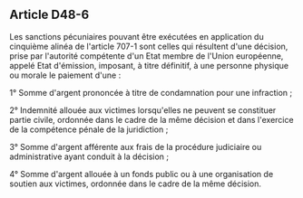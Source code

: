 Article D48-6
----
Les sanctions pécuniaires pouvant être exécutées en application du cinquième
alinéa de l'article 707-1 sont celles qui résultent d'une décision, prise par
l'autorité compétente d'un Etat membre de l'Union européenne, appelé Etat
d'émission, imposant, à titre définitif, à une personne physique ou morale le
paiement d'une :

1° Somme d'argent prononcée à titre de condamnation pour une infraction ;

2° Indemnité allouée aux victimes lorsqu'elles ne peuvent se constituer partie
civile, ordonnée dans le cadre de la même décision et dans l'exercice de la
compétence pénale de la juridiction ;

3° Somme d'argent afférente aux frais de la procédure judiciaire ou
administrative ayant conduit à la décision ;

4° Somme d'argent allouée à un fonds public ou à une organisation de soutien aux
victimes, ordonnée dans le cadre de la même décision.
